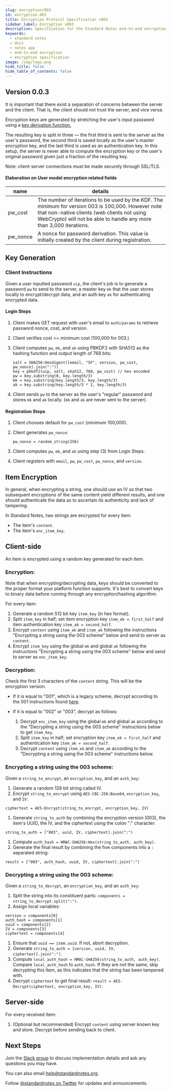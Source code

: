 ```yaml
---
slug: encryption/003
id: encryption-003
title: Encryption Protocol Specification v003
sidebar_label: Encryption v003
description: Specification for the Standard Notes end-to-end encryption.
keywords:
  - standard notes
  - docs
  - notes app
  - end-to-end encryption
  - encryption specification
image: /img/logo.png
hide_title: false
hide_table_of_contents: false
---
```


## Version 0.0.3

It is important that there exist a separation of concerns between the server and the client. That is, the client should not trust the server, and vice versa.

Encryption keys are generated by stretching the user's input password using a [key derivation function.](https://en.wikipedia.org/wiki/Key_derivation_function)

The resulting key is split in three — the first third is sent to the server as the user's password, the second third is saved locally as the user's master encryption key, and the last third is used as an authentication key. In this setup, the server is never able to compute the encryption key or the user's original password given just a fraction of the resulting key.

Note: client-server connections must be made securely through SSL/TLS.

#### Elaboration on User model encryption related fields

| name     | details                                                                                                                                                                                                                   |
| -------- | ------------------------------------------------------------------------------------------------------------------------------------------------------------------------------------------------------------------------- |
| pw_cost  | The number of iterations to be used by the KDF. The minimum for version 003 is 100,000. However note that non-native clients (web clients not using WebCrypto) will not be able to handle any more than 3,000 iterations. |
| pw_nonce | A nonce for password derivation. This value is initially created by the client during registration.                                                                                                                       |

## Key Generation

### Client Instructions

Given a user inputted password `uip`, the client's job is to generate a password `pw` to send to the server, a master key `mk` that the user stores locally to encrypt/decrypt data, and an auth key `ak` for authenticating encrypted data.

#### Login Steps

1.  Client makes GET request with user's email to `auth/params` to retrieve password nonce, cost, and version.
1.  Client verifies cost >= minimum cost (100,000 for 003.)
1.  Client computes `pw`, `mk`, and `ak` using PBKDF2 with SHA512 as the hashing function and output length of 768 bits:

    ```
    salt = SHA256:Hexdigest([email, "SF", version, pw_cost, pw_nonce].join(":"))
    key = pbkdf2(uip, salt, sha512, 768, pw_cost) // hex encoded
    pw = key.substring(0, key.length/3)
    mk = key.substring(key.length/3, key.length/3)
    ak = key.substring(key.length/3 * 2, key.length/3)
    ```

1.  Client sends `pw` to the server as the user's "regular" password and stores `mk` and `ak` locally. (`mk` and `ak` are never sent to the server).

#### Registration Steps

1.  Client chooses default for `pw_cost` (minimum 100,000).
1.  Client generates `pw_nonce`:

    ```
    pw_nonce = random_string(256)
    ```

1.  Client computes `pw`, `mk`, and `ak` using step (3) from Login Steps.

1.  Client registers with `email`, `pw`, `pw_cost`, `pw_nonce`, and `version`.

## Item Encryption

In general, when encrypting a string, one should use an IV so that two subsequent encryptions of the same content yield different results, and one should authenticate the data as to ascertain its authenticity and lack of tampering.

In Standard Notes, two strings are encrypted for every item:

- The item's `content`.
- The item's `enc_item_key`.

## Client-side

An item is encrypted using a random key generated for each item.

### Encryption:

Note that when encrypting/decrypting data, keys should be converted to the proper format your platform function supports. It's best to convert keys to binary data before running through any encryption/hashing algorithm.

For every item:

1.  Generate a random 512 bit key `item_key` (in hex format).
2.  Split `item_key` in half; set item encryption key `item_ek = first_half` and item authentication key `item_ak = second_half`.
3.  Encrypt `content` using `item_ek` and `item_ak` following the instructions "Encrypting a string using the 003 scheme" below and send to server as `content`.
4.  Encrypt `item_key` using the global `mk` and global `ak` following the instructions "Encrypting a string using the 003 scheme" below and send to server as `enc_item_key`.

### Decryption:

Check the first 3 characters of the `content` string. This will be the encryption version.

- If it is equal to "001", which is a legacy scheme, decrypt according to the 001 instructions found [here](https://github.com/standardfile/standardfile.github.io/blob/master/doc/spec-001.md).

- If it is equal to "002" or "003", decrypt as follows:

  1.  Decrypt `enc_item_key` using the global `mk` and global `ak` according to the "Decrypting a string using the 003 scheme" instructions below to get `item_key`.
  2.  Split `item_key` in half; set encryption key `item_ek = first_half` and authentication key `item_ak = second_half`.
  3.  Decrypt `content` using `item_ek` and `item_ak` according to the "Decrypting a string using the 003 scheme" instructions below.

### Encrypting a string using the 003 scheme:

Given a `string_to_encrypt`, an `encryption_key`, and an `auth_key`:

1.  Generate a random 128 bit string called IV.
1.  Encrypt `string_to_encrypt` using `AES-CBC-256:Base64`, `encryption_key`, and `IV`:

```
ciphertext = AES-Encrypt(string_to_encrypt, encryption_key, IV)
```

1.  Generate `string_to_auth` by combining the encryption version (003), the item's UUID, the IV, and the ciphertext using the colon ":" character:

```
string_to_auth = ["003", uuid, IV, ciphertext].join(":")
```

1.  Compute `auth_hash = HMAC-SHA256:Hex(string_to_auth, auth_key)`.
1.  Generate the final result by combining the five components into a `:` separated string:

```
result = ["003", auth_hash, uuid, IV, ciphertext].join(":")
```

### Decrypting a string using the 003 scheme:

Given a `string_to_decrypt`, an `encryption_key`, and an `auth_key`:

1. Split the string into its constituent parts: `components = string_to_decrypt.split(":")`.
1. Assign local variables:

```
version = components[0]
auth_hash = components[1]
uuid = components[2]
IV = components[3]
ciphertext = components[4]
```

1. Ensure that `uuid == item.uuid`. If not, abort decryption.
1. Generate `string_to_auth = [version, uuid, IV, ciphertext].join(":")`.
1. Compute `local_auth_hash = HMAC-SHA256(string_to_auth, auth_key)`. Compare `local_auth_hash` to `auth_hash`. If they are not the same, skip decrypting this item, as this indicates that the string has been tampered with.
1. Decrypt `ciphertext` to get final result: `result = AES-Decrypt(ciphertext, encryption_key, IV)`.

## Server-side

For every received item:

1.  (Optional but recommended) Encrypt `content` using server known key and store. Decrypt before sending back to client.

## Next Steps

Join the [Slack group](https://standardnotes.com/slack) to discuss implementation details and ask any questions you may have.

You can also email [help@standardnotes.org](mailto:help@standardnotes.org).

Follow [@standardnotes on Twitter](https://twitter.com/standardnotes) for updates and announcements.
